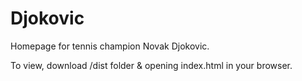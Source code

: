 # Djokovic
Homepage for tennis champion Novak Djokovic.

To view, download /dist folder & opening index.html in your browser.
